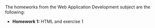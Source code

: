 The homeworks from the Web Application Development subject are the following:

- **Homework 1:** HTML and exercise 1
